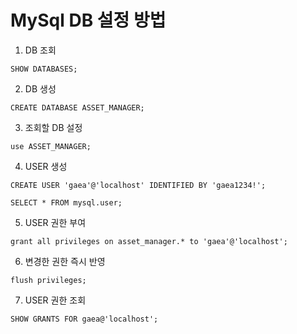 # MySql DB 설정 방법

1. DB 조회
```
SHOW DATABASES;
```

2. DB 생성
```
CREATE DATABASE ASSET_MANAGER;
```

3. 조회할 DB 설정
```
use ASSET_MANAGER;
```

4. USER 생성
```
CREATE USER 'gaea'@'localhost' IDENTIFIED BY 'gaea1234!';

SELECT * FROM mysql.user;
```

5. USER 권한 부여
```
grant all privileges on asset_manager.* to 'gaea'@'localhost';
```

6. 변경한 권한 즉시 반영
```
flush privileges;
```

7. USER 권한 조회
```
SHOW GRANTS FOR gaea@'localhost';
```